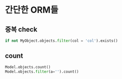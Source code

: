 # 간단한 ORM들



## 중복 check

```python
if not MyObject.objects.filter(col = 'col').exists()
```



## count

```python
Model.objects.count()
Model.objects.filter(a='').count()
```

